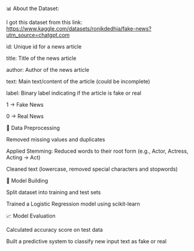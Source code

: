 📊 About the Dataset:

I  got this dataset from this link: [https://www.kaggle.com/datasets/ronikdedhia/fake-news?utm_source=chatgpt.com
](url)

id: Unique id for a news article

title: Title of the news article

author: Author of the news article

text: Main text/content of the article (could be incomplete)

label: Binary label indicating if the article is fake or real

1 → Fake News

0 → Real News

🧹 Data Preprocessing

Removed missing values and duplicates

Applied Stemming: Reduced words to their root form (e.g., Actor, Actress, Acting → Act)

Cleaned text (lowercase, removed special characters and stopwords)

📂 Model Building

Split dataset into training and test sets

Trained a Logistic Regression model using scikit-learn

📈 Model Evaluation

Calculated accuracy score on test data

Built a predictive system to classify new input text as fake or real
